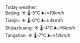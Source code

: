 Today weather:  
Beijing: ☀️   🌡️-5°C 🌬️↘19km/h  
Tianjin: ☀️   🌡️-6°C 🌬️↓4km/h  
Shijiazhuang: ☀️   🌡️-4°C 🌬️↗6km/h  
Tangshan: ☀️   🌡️-7°C 🌬️↘12km/h  
